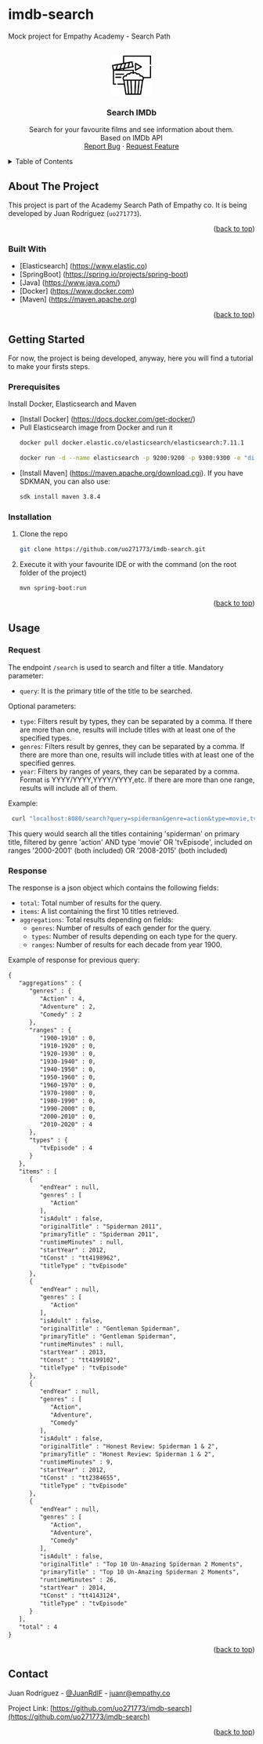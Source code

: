 # imdb-search
Mock project for Empathy Academy - Search Path
<div id="top"></div>

<!-- PROJECT LOGO -->
<br />
<div align="center">
  <a href="https://github.com/uo271773/imdb-search">
    <img src="images/logo.png" alt="Logo" width="80" height="80">
  </a>

<h3 align="center">Search IMDb</h3>

  <p align="center">
    Search for your favourite films and see information about them. <br />Based on IMDb API
    <br />
    <a href="https://github.com/uo271773/imdb-search/issues">Report Bug</a>
    ·
    <a href="https://github.com/uo271773/imdb-search/issues">Request Feature</a>
  </p>
</div>



<!-- TABLE OF CONTENTS -->
<details>
  <summary>Table of Contents</summary>
  <ol>
    <li>
      <a href="#about-the-project">About The Project</a>
      <ul>
        <li><a href="#built-with">Built With</a></li>
      </ul>
    </li>
    <li>
      <a href="#getting-started">Getting Started</a>
      <ul>
        <li><a href="#prerequisites">Prerequisites</a></li>
        <li><a href="#installation">Installation</a></li>
      </ul>
    </li>
    <li><a href="#usage">Usage</a></li>
    <li><a href="#contact">Contact</a></li>
  </ol>
</details>



<!-- ABOUT THE PROJECT -->
## About The Project

This project is part of the Academy Search Path of Empathy co. It is being developed by Juan Rodríguez (`uo271773`).

<p align="right">(<a href="#top">back to top</a>)</p>



### Built With

* [Elasticsearch] (https://www.elastic.co)
* [SpringBoot] (https://spring.io/projects/spring-boot)
* [Java] (https://www.java.com/)
* [Docker] (https://www.docker.com)
* [Maven] (https://maven.apache.org)

<p align="right">(<a href="#top">back to top</a>)</p>



<!-- GETTING STARTED -->
## Getting Started

For now, the project is being developed, anyway, here you will find a tutorial to make your firsts steps.

### Prerequisites

Install Docker, Elasticsearch and Maven
* [Install Docker] (https://docs.docker.com/get-docker/)
* Pull Elasticsearch image from Docker and run it
  ```sh
  docker pull docker.elastic.co/elasticsearch/elasticsearch:7.11.1
  ```
  ```sh
  docker run -d --name elasticsearch -p 9200:9200 -p 9300:9300 -e "discovery.type=single-node" docker.elastic.co/elasticsearch/elasticsearch:7.11.1
  ```
* [Install Maven] (https://maven.apache.org/download.cgi). If you have SDKMAN, you can also use:
  ```sh
  sdk install maven 3.8.4
  ```
 

### Installation

1. Clone the repo
   ```sh
   git clone https://github.com/uo271773/imdb-search.git
   ```
2. Execute it with your favourite IDE or with the command (on the root folder of the project)
   ```sh
   mvn spring-boot:run
   ```

<p align="right">(<a href="#top">back to top</a>)</p>



<!-- USAGE EXAMPLES -->
## Usage

### Request

The endpoint `/search` is used to search and filter a title.
Mandatory parameter:
* `query`: It is the primary title of the title to be searched.

Optional parameters:
* `type`: Filters result by types, they can be separated by a comma.
If there are more than one, results will include titles with at least
one of the specified types.
* `genres`: Filters result by genres, they can be separated by a comma.
If there are more than one, results will include titles with 
at least one of the specified genres.
* `year`: Filters by ranges of years, they can be separated by a comma.
Format is YYYY/YYYY,YYYY/YYYY,etc. If there are more than one range,
results will include all of them. 

Example:
  ```sh
   curl "localhost:8080/search?query=spiderman&genre=action&type=movie,tvEpisode&year=2000/2001,2008/2015"
   ```
This query would search all the titles containing 'spiderman' on 
primary title, filtered by genre 'action' AND type 'movie' OR 'tvEpisode',
included on ranges '2000-2001' (both included) OR '2008-2015'
(both included)

### Response

The response is a json object which contains the following fields:
* `total`: Total number of results for the query.
* `items`: A list containing the first 10 titles retrieved.
* `aggregations`: Total results depending on fields:
  * `genres`: Number of results of each gender for the query.
  * `types`: Number of results depending on each type for the query.
  * `ranges`: Number of results for each decade from year 1900.

Example of response for previous query:

```{toggle}
{
   "aggregations" : {
      "genres" : {
         "Action" : 4,
         "Adventure" : 2,
         "Comedy" : 2
      },
      "ranges" : {
         "1900-1910" : 0,
         "1910-1920" : 0,
         "1920-1930" : 0,
         "1930-1940" : 0,
         "1940-1950" : 0,
         "1950-1960" : 0,
         "1960-1970" : 0,
         "1970-1980" : 0,
         "1980-1990" : 0,
         "1990-2000" : 0,
         "2000-2010" : 0,
         "2010-2020" : 4
      },
      "types" : {
         "tvEpisode" : 4
      }
   },
   "items" : [
      {
         "endYear" : null,
         "genres" : [
            "Action"
         ],
         "isAdult" : false,
         "originalTitle" : "Spiderman 2011",
         "primaryTitle" : "Spiderman 2011",
         "runtimeMinutes" : null,
         "startYear" : 2012,
         "tConst" : "tt4198962",
         "titleType" : "tvEpisode"
      },
      {
         "endYear" : null,
         "genres" : [
            "Action"
         ],
         "isAdult" : false,
         "originalTitle" : "Gentleman Spiderman",
         "primaryTitle" : "Gentleman Spiderman",
         "runtimeMinutes" : null,
         "startYear" : 2013,
         "tConst" : "tt4199102",
         "titleType" : "tvEpisode"
      },
      {
         "endYear" : null,
         "genres" : [
            "Action",
            "Adventure",
            "Comedy"
         ],
         "isAdult" : false,
         "originalTitle" : "Honest Review: Spiderman 1 & 2",
         "primaryTitle" : "Honest Review: Spiderman 1 & 2",
         "runtimeMinutes" : 9,
         "startYear" : 2012,
         "tConst" : "tt2384655",
         "titleType" : "tvEpisode"
      },
      {
         "endYear" : null,
         "genres" : [
            "Action",
            "Adventure",
            "Comedy"
         ],
         "isAdult" : false,
         "originalTitle" : "Top 10 Un-Amazing Spiderman 2 Moments",
         "primaryTitle" : "Top 10 Un-Amazing Spiderman 2 Moments",
         "runtimeMinutes" : 26,
         "startYear" : 2014,
         "tConst" : "tt4143124",
         "titleType" : "tvEpisode"
      }
   ],
   "total" : 4
}
```

<p align="right">(<a href="#top">back to top</a>)</p>

<!-- CONTACT -->
## Contact

Juan Rodríguez - [@JuanRdlF](https://twitter.com/JuanRdlF) - juanr@empathy.co

Project Link: [https://github.com/uo271773/imdb-search](https://github.com/uo271773/imdb-search)

<p align="right">(<a href="#top">back to top</a>)</p>

